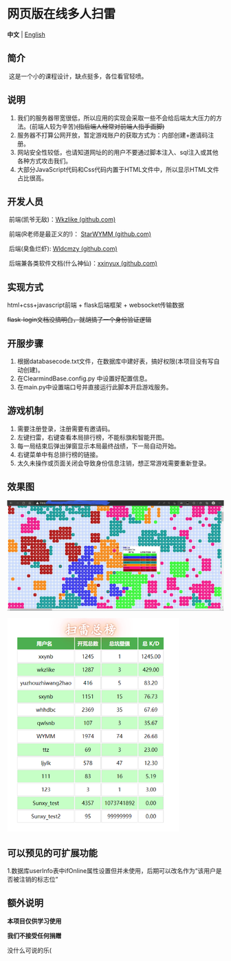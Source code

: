 # 网页版在线多人扫雷

**中文** | [English](./README_en.md)

## 简介

​	这是一个小的课程设计，缺点挺多，各位看官轻喷。

## 说明

1. 我们的服务器带宽很低，所以应用的实现会采取一些不会给后端太大压力的方法。(前端人较为辛苦)~~(指后端人经常对前端人指手画脚)~~
2. 服务器不打算公网开放，暂定游戏账户的获取方式为：内部创建+邀请码注册。
3. 网站安全性较低，也请知道网址的的用户不要通过脚本注入、sql注入或其他各种方式攻击我们。
4. 大部分JavaScript代码和Css代码内置于HTML文件中，所以显示HTML文件占比很高。

## 开发人员

​	前端(凯爷无敌)：[Wkzlike (github.com)](https://github.com/Wkzlike)

​	前端(R老师是最正义的!)： [StarWYMM (github.com)](https://github.com/StarWYMM)

​	后端(臭鱼烂虾): [Wldcmzy (github.com)](https://github.com/Wldcmzy)

​	后端兼各类软件文档(什么神仙)：[xxinyux (github.com)](https://github.com/xxinyux)

## 实现方式

html+css+javascript前端 + flask后端框架 + websocket传输数据

~~flask-login文档没搞明白，就胡搞了一个身份验证逻辑~~

## 开服步骤

1. 根据databasecode.txt文件，在数据库中建好表，搞好权限(本项目没有写自动创建)。
2. 在ClearmindBase.config.py 中设置好配置信息。
3. 在main.py中设置端口号并直接运行此脚本开启游戏服务。

## 游戏机制

1. 需要注册登录，注册需要有邀请码。
2. 左键扫雷，右键查看本局排行榜，不能标旗和智能开图。
3. 每一局结束后弹出弹窗显示本局最终战绩，下一局自动开始。
4. 右键菜单中有总排行榜的链接。
5. 太久未操作或页面关闭会导致身份信息注销，想正常游戏需要重新登录。

## 效果图

![效果图](README/效果图.png)

<img src="README/总榜效果图.png" alt="总榜效果图" style="zoom:67%;" />

## 可以预见的可扩展功能

​	1.数据库userInfo表中ifOnline属性设置但并未使用，后期可以改名作为“该用户是否被注销的标志位”

## 额外说明

**本项目仅供学习使用**

**我们不接受任何捐赠**

没什么可说的乐(

